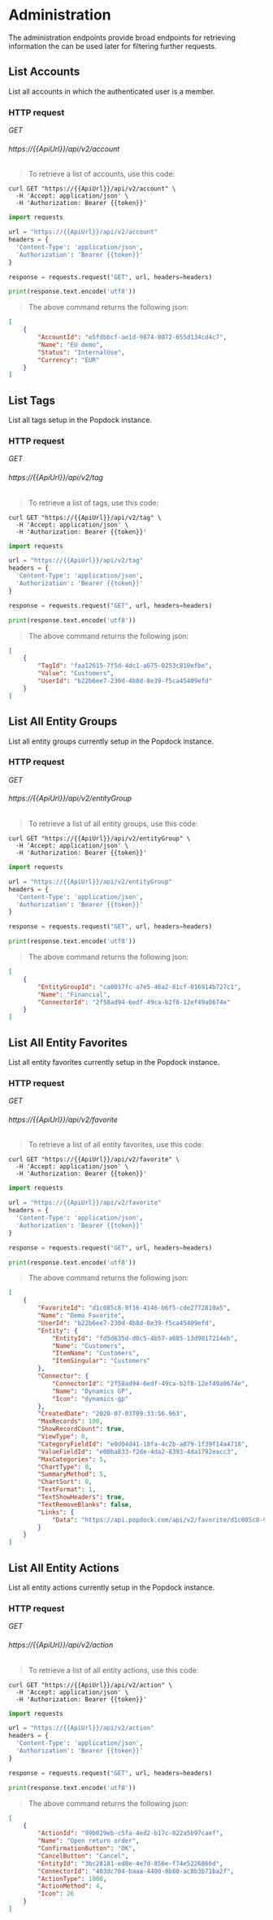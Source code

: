 # Administration

The administration endpoints provide broad endpoints for retrieving information the can be used later for filtering further requests. 

## List Accounts

List all accounts in which the authenticated user is a member.

### HTTP request ###

<div class="api-endpoint">
	<div class="endpoint-data">
		<i class="label label-get">GET</i>
		<h6>https://{{ApiUrl}}/api/v2/account</h6>
	</div>
</div>

> To retrieve a list of accounts, use this code:

```shell
curl GET "https://{{ApiUrl}}/api/v2/account" \
  -H 'Accept: application/json' \
  -H 'Authorization: Bearer {{token}}'
```

```python
import requests

url = "https://{{ApiUrl}}/api/v2/account"
headers = {
  'Content-Type': 'application/json',
  'Authorization': 'Bearer {{token}}'
}

response = requests.request("GET", url, headers=headers)

print(response.text.encode('utf8'))
```
> The above command returns the following json:

```json
[
    {
        "AccountId": "e5fdbbcf-ae1d-9874-8072-655d134cd4c7",
        "Name": "EU demo",
        "Status": "InternalUse",
        "Currency": "EUR"
    }
]
```
## List Tags

List all tags setup in the Popdock instance.

### HTTP request ###

<div class="api-endpoint">
	<div class="endpoint-data">
		<i class="label label-get">GET</i>
		<h6>https://{{ApiUrl}}/api/v2/tag</h6>
	</div>
</div>

> To retrieve a list of tags, use this code:

```shell
curl GET "https://{{ApiUrl}}/api/v2/tag" \
  -H 'Accept: application/json' \
  -H 'Authorization: Bearer {{token}}'
```

```python
import requests

url = "https://{{ApiUrl}}/api/v2/tag"
headers = {
  'Content-Type': 'application/json',
  'Authorization': 'Bearer {{token}}'
}

response = requests.request("GET", url, headers=headers)

print(response.text.encode('utf8'))
```
> The above command returns the following json:

```json
[
    {
        "TagId": "faa12615-7f5d-4dc1-a675-0253c810efbe",
        "Value": "Customers",
        "UserId": "b22b6ee7-230d-4b8d-8e39-f5ca45409efd"
    }
]
```
## List All Entity Groups

List all entity groups currently setup in the Popdock instance.

### HTTP request ###

<div class="api-endpoint">
	<div class="endpoint-data">
		<i class="label label-get">GET</i>
		<h6>https://{{ApiUrl}}/api/v2/entityGroup</h6>
	</div>
</div>

> To retrieve a list of all entity groups, use this code:

```shell
curl GET "https://{{ApiUrl}}/api/v2/entityGroup" \
  -H 'Accept: application/json' \
  -H 'Authorization: Bearer {{token}}'
```

```python
import requests

url = "https://{{ApiUrl}}/api/v2/entityGroup"
headers = {
  'Content-Type': 'application/json',
  'Authorization': 'Bearer {{token}}'
}

response = requests.request("GET", url, headers=headers)

print(response.text.encode('utf8'))
```
> The above command returns the following json:

```json
[
    {
        "EntityGroupId": "ca0017fc-a7e5-46a2-81cf-016914b727c1",
        "Name": "Financial",
        "ConnectorId": "2f58ad94-6edf-49ca-b2f8-12ef49a0674e"
    }
]
```
## List All Entity Favorites

List all entity favorites currently setup in the Popdock instance.

### HTTP request ###

<div class="api-endpoint">
	<div class="endpoint-data">
		<i class="label label-get">GET</i>
		<h6>https://{{ApiUrl}}/api/v2/favorite</h6>
	</div>
</div>

> To retrieve a list of all entity favorites, use this code:

```shell
curl GET "https://{{ApiUrl}}/api/v2/favorite" \
  -H 'Accept: application/json' \
  -H 'Authorization: Bearer {{token}}'
```

```python
import requests

url = "https://{{ApiUrl}}/api/v2/favorite"
headers = {
  'Content-Type': 'application/json',
  'Authorization': 'Bearer {{token}}'
}

response = requests.request("GET", url, headers=headers)

print(response.text.encode('utf8'))
```
> The above command returns the following json:

```json
[
    {
        "FavoriteId": "d1c085c8-9f16-4146-b6f5-cde2772810a5",
        "Name": "Demo Favorite",
        "UserId": "b22b6ee7-230d-4b8d-8e39-f5ca45409efd",
        "Entity": {
            "EntityId": "fd5d635d-d0c5-4b57-a685-13d9017214eb",
            "Name": "Customers",
            "ItemName": "Customers",
            "ItemSingular": "Customers"
        },
        "Connector": {
            "ConnectorId": "2f58ad94-6edf-49ca-b2f8-12ef49a0674e",
            "Name": "Dynamics GP",
            "Icon": "dynamics-gp"
        },
        "CreatedDate": "2020-07-03T09:33:56.963",
        "MaxRecords": 100,
        "ShowRecordCount": true,
        "ViewType": 0,
        "CategoryFieldId": "e0d04d41-18fa-4c2b-a879-1f39f14a4718",
        "ValueFieldId": "e00ba833-f2de-4da2-8393-4da1792eacc3",
        "MaxCategories": 5,
        "ChartType": 0,
        "SummaryMethod": 5,
        "ChartSort": 0,
        "TextFormat": 1,
        "TextShowHeaders": true,
        "TextRemoveBlanks": false,
        "Links": {
            "Data": "https://api.popdock.com/api/v2/favorite/d1c085c8-9f16-4146-b6f5-cde2772810a5/data"
        }
    }
]
```
## List All Entity Actions

List all entity actions currently setup in the Popdock instance.

### HTTP request ###

<div class="api-endpoint">
	<div class="endpoint-data">
		<i class="label label-get">GET</i>
		<h6>https://{{ApiUrl}}/api/v2/action</h6>
	</div>
</div>

> To retrieve a list of all entity actions, use this code:

```shell
curl GET "https://{{ApiUrl}}/api/v2/action" \
  -H 'Accept: application/json' \
  -H 'Authorization: Bearer {{token}}'
```

```python
import requests

url = "https://{{ApiUrl}}/api/v2/action"
headers = {
  'Content-Type': 'application/json',
  'Authorization': 'Bearer {{token}}'
}

response = requests.request("GET", url, headers=headers)

print(response.text.encode('utf8'))
```
> The above command returns the following json:

```json
[
    {
        "ActionId": "99b029eb-c5fa-4ed2-b17c-022a5b97caef",
        "Name": "Open return order",
        "ConfirmationButton": "OK",
        "CancelButton": "Cancel",
        "EntityId": "3bc28181-ed8e-4e7d-856e-f74e5226866d",
        "ConnectorId": "403dc704-baaa-4400-8b80-ac8b3b71ba2f",
        "ActionType": 1000,
        "ActionMethod": 4,
        "Icon": 26
    }
]
```